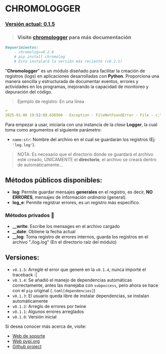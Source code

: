 # CHROMOLOGGER 
### [Versión actual: 0.1.5](#versiones)

> ### Visite [chromologger](https://tutosrivegamerlq.github.io/chromologger/) para más documentación

```md
Requerimientos:
    - chromolog>=0.2.0
    # pip install chromolog
    # Esto instalará la versión más reciente (v0.2.1)
```

"**Chromologger**" es un módulo diseñado para facilitar la creación de registros (_logs_) en aplicaciones desarrolladas con **Python**. Proporciona una manera sencilla y estructurada de documentar eventos, errores y actividades en los programas, mejorando la capacidad de monitoreo y depuración del código.

> Ejemplo de registro: En una línea
```md
>  
2025-01-06 19:52:08.636560 - Exception - FileNotFoundError - File - c:\Users\srm\Desktop\msqlite\msqlite\__logger.py - ErrorLine: 35 - Messsage: [Errno 2] - No such file or directory: './data/log'
```

Para empezar a usar, iniciaría con una instancia de la _clase_ **Logger**, la cual toma como argumentos el siguiente parámetro:

- `name:str`: Nombre del archivo en el cual se guardarán los registros (Ej: `'log.log'`).
> NOTA: Es necesario que el directorio donde se guardará el archivo esté creado, ÚNICAMENTE el **directorio**, el archivo se creará dentro de automáticamente...

## Métodos públicos disponibles:

- **log**: Permite guardar mensajes **generales** en el registro, es decir, **NO ERRORES**, mensajes de información _ordinaria_ (general).
- **log_e**: Permite registrar errores, es un registro más específico.

### Métodos privados 🔏

- **__write**: Escribe los mensages en el archivo cargado
- **__date**: Obtiene la fecha actual
- **__log**: Toma registro de errores internos, guarda los registros en el archivo "./log.log" (En el directorio raíz del módulo)

## Versiones:
- `v0.1.5`: Arreglé el error que generé en la `v0.1.4`, nunca importé el traceback :|
- `v0.1.4`: Se añadió el manejo de dependencias automáticas correctamente, antes las manejaba con `subpoccess`, pero ahora se hace con el `pip` original (`.toml[dependencies]`)
- `v0.1.3`: El usuario queda libre de instalar dependencias, se instalan automáticamente
- `v0.1.2`: Arreglo de errores por twine
- `v0.1.1`: Algunos errores arreglados
- `v0.1.0`: Versión inicial

Si desea conocer más acerca de, visite:
- [Web de soporte](https://tutosrivegamerlq.github.io/chromologger/)
- [Web pypi.org](https://pypi.org/project/chromologger/)
- [Github project](https://github.com/tutosrivegamerLQ/chromologger/)